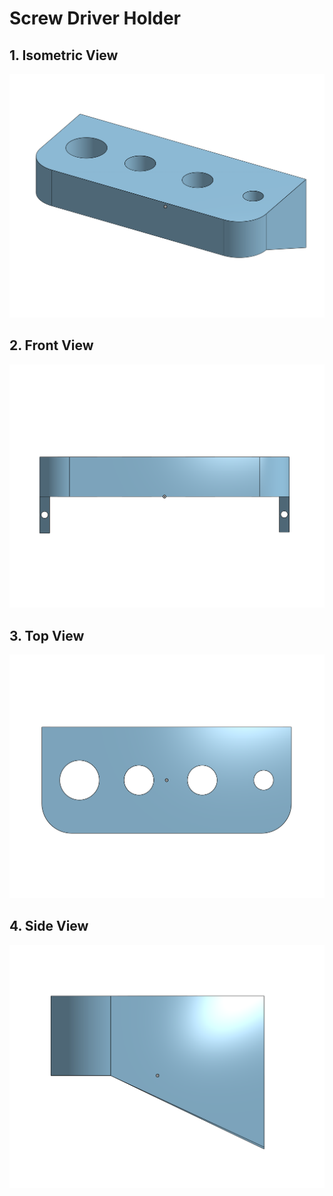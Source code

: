 # Screw Driver Holder

## 1. Isometric View

![isometric view](assets/Isometric-View.png)

## 2. Front View

![front view](assets/Front-View.png)

## 3. Top View 

![top view](assets/Top-View.png)

## 4. Side View

![side view](assets/Side-View.png)